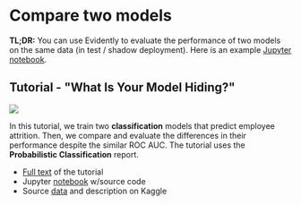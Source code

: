 # Compare two models

**TL;DR:** You can use Evidently to evaluate the performance of two models on the same data (in test / shadow deployment). Here is an example [Jupyter notebook](https://github.com/evidentlyai/evidently/blob/main/evidently/tutorials/ibm\_hr\_attrition\_model\_validation.ipynb).

## Tutorial - "What Is Your Model Hiding?"

![](<../../.gitbook/assets/image (1).png>)

In this tutorial, we train two **classification** models that predict employee attrition. Then, we compare and evaluate the differences in their performance despite the similar ROC AUC. The tutorial uses the **Probabilistic Classification** report.

* [Full text](https://evidentlyai.com/blog/tutorial-2-model-evaluation-hr-attrition) of the tutorial&#x20;
* Jupyter [notebook](https://github.com/evidentlyai/evidently/blob/main/evidently/tutorials/ibm\_hr\_attrition\_model\_validation.ipynb) w/source code
* Source [data](https://www.kaggle.com/pavansubhasht/ibm-hr-analytics-attrition-dataset) and description on Kaggle
